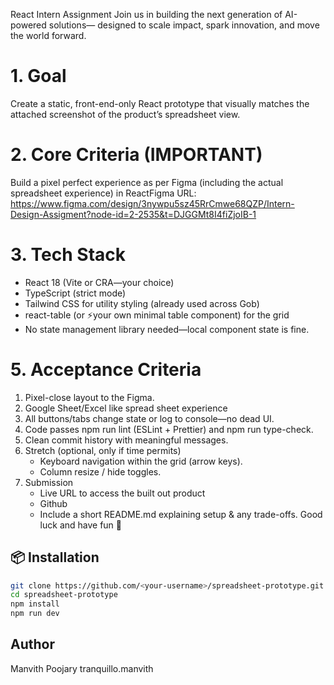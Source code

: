 React Intern Assignment
Join us in building the next generation of AI-powered solutions— designed to scale impact,
spark innovation, and move the world forward.

# 1. Goal

Create a static, front-end-only React prototype that visually matches the attached screenshot
of the product’s spreadsheet view.

# 2. Core Criteria (IMPORTANT)

Build a pixel perfect experience as per Figma (including the actual spreadsheet experience) in
ReactFigma URL:
https://www.figma.com/design/3nywpu5sz45RrCmwe68QZP/Intern-Design-Assigment?node-id=2-2535&t=DJGGMt8I4fiZjoIB-1

# 3. Tech Stack

- React 18 (Vite or CRA—your choice)
- TypeScript (strict mode)
- Tailwind CSS for utility styling (already used across Gob)
- react-table (or ⚡your own minimal table component) for the grid
- No state management library needed—local component state is fine.

# 5. Acceptance Criteria

1. Pixel-close layout to the Figma.
2. Google Sheet/Excel like spread sheet experience
3. All buttons/tabs change state or log to console—no dead UI.
4. Code passes npm run lint (ESLint + Prettier) and npm run type-check.
5. Clean commit history with meaningful messages.
6. Stretch (optional, only if time permits)
   - Keyboard navigation within the grid (arrow keys).
   - Column resize / hide toggles.
7. Submission
   - Live URL to access the built out product
   - Github
   - Include a short README.md explaining setup & any trade-offs.
     Good luck and have fun 🐙

## 📦 Installation

```bash
git clone https://github.com/<your-username>/spreadsheet-prototype.git
cd spreadsheet-prototype
npm install
npm run dev
```

## Author

Manvith Poojary
tranquillo.manvith
